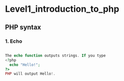 # Level1_introduction_to_php

## PHP syntax 
### 1. Echo 
```php

The echo function outputs strings. If you type
<?php
  echo "Hello!";
?>
PHP will output Hello!.

```